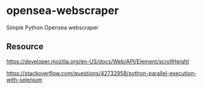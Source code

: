 # opensea-webscraper
Simple Python Opensea webscraper

## Resource
https://developer.mozilla.org/en-US/docs/Web/API/Element/scrollHeight

https://stackoverflow.com/questions/42732958/python-parallel-execution-with-selenium
